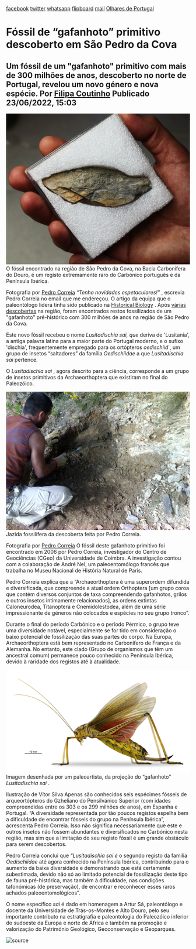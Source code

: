 [facebook](https://www.facebook.com/sharer/sharer.php?u=https%3A%2F%2Fwww.natgeo.pt%2Fciencia%2F2022%2F06%2Ffossil-de-gafanhoto-primitivo-descoberto-em-sao-pedro-da-cova) [twitter](https://twitter.com/share?url=https%3A%2F%2Fwww.natgeo.pt%2Fciencia%2F2022%2F06%2Ffossil-de-gafanhoto-primitivo-descoberto-em-sao-pedro-da-cova&via=natgeo&text=F%C3%B3ssil%20de%20%E2%80%9Cgafanhoto%E2%80%9D%20primitivo%20descoberto%20em%20S%C3%A3o%20Pedro%20da%20Cova) [whatsapp](https://web.whatsapp.com/send?text=https%3A%2F%2Fwww.natgeo.pt%2Fciencia%2F2022%2F06%2Ffossil-de-gafanhoto-primitivo-descoberto-em-sao-pedro-da-cova) [flipboard](https://share.flipboard.com/bookmarklet/popout?v=2&title=F%C3%B3ssil%20de%20%E2%80%9Cgafanhoto%E2%80%9D%20primitivo%20descoberto%20em%20S%C3%A3o%20Pedro%20da%20Cova&url=https%3A%2F%2Fwww.natgeo.pt%2Fciencia%2F2022%2F06%2Ffossil-de-gafanhoto-primitivo-descoberto-em-sao-pedro-da-cova) [mail](mailto:?subject=NatGeo&body=https%3A%2F%2Fwww.natgeo.pt%2Fciencia%2F2022%2F06%2Ffossil-de-gafanhoto-primitivo-descoberto-em-sao-pedro-da-cova%20-%20F%C3%B3ssil%20de%20%E2%80%9Cgafanhoto%E2%80%9D%20primitivo%20descoberto%20em%20S%C3%A3o%20Pedro%20da%20Cova) [Olhares de Portugal](https://www.natgeo.pt/olhares-de-portugal) 
# Fóssil de “gafanhoto” primitivo descoberto em São Pedro da Cova 
## Um fóssil de um "gafanhoto" primitivo com mais de 300 milhões de anos, descoberto no norte de Portugal, revelou um novo género e nova espécie. Por [Filipa Coutinho](https://www.natgeo.pt/autor/filipa-coutinho) Publicado 23/06/2022, 15:03 
![Fóssil de Lusitadischia sai](img/files_styles_image_00_public_img1_0_a.jpg)
O fóssil encontrado na região de São Pedro da Cova, na Bacia Carbonífera do Douro, é um registo extremamente raro do Carbónico português e da Península Ibérica. 

Fotografia por [Pedro Correia](https://www.natgeo.pt/fotografo/pedro-correia) _“Tenho novidades espetaculares!”_ , escrevia Pedro Correia no email que me endereçou. O artigo da equipa que o paleontólogo lidera tinha sido publicado na [Historical Biology](https://www.tandfonline.com/doi/full/10.1080/08912963.2022.2067760?fbclid=IwAR1f2L2Q6avC5srENjEoOdAAunmEnVEyT-zWSOqYHgNCOnLpG8-bVrEcpNg) . Após [várias descobertas](https://www.natgeo.pt/search?q=pedro+correia&type=article) na região, foram encontrados restos fossilizados de um "gafanhoto" pré-histórico com 300 milhões de anos na região de São Pedro da Cova. 

Este novo fóssil recebeu o nome _Lusitadischia sai, que_ deriva de 'Lusitania', a antiga palavra latina para a maior parte do Portugal moderno, e o sufixo 'dischia', frequentemente empregado para os ortópteros _oedischiid_ , um grupo de insetos “saltadores” da família _Oedischiidae_ a que _Lusitadischia sai_ pertence. 

O _Lusitadischia sai_ , agora descrito para a ciência, corresponde a um grupo de insetos primitivos da Archaeorthoptera que existiram no final do Paleozóico. 

![Jazida fossilífera da descoberta](img/files_styles_image_00_public_jazida_fossilifera_da_descoberta1_0_0_1_00.jpg)
Jazida fossilífera da descoberta feita por Pedro Correia. 

Fotografia por [Pedro Correia](https://www.natgeo.pt/fotografo/pedro-correia) O fóssil deste gafanhoto primitivo foi encontrado em 2006 por Pedro Correia, investigador do Centro de Geociências (CGeo) da Universidade de Coimbra. A investigação contou com a colaboração de André Nel, um paleoentomólogo francês que trabalha no Museu Nacional de História Natural de Paris. 

Pedro Correia explica que a “Archaeorthoptera é uma superordem difundida e diversificada, que compreende a atual ordem Orthoptera [um grupo coroa que contém diversos conjuntos de taxa compreendendo gafanhotos, grilos e outros insetos intimamente relacionados], as ordens extintas Caloneurodea, Titanoptera e Cnemidolestodea, além de uma série impressionante de géneros não colocados e espécies no seu grupo tronco”. 

Durante o final do período Carbónico e o período Pérmico, o grupo teve uma diversidade notável, especialmente se for tido em consideração o baixo potencial de fossilização das suas partes do corpo. Na Europa, Archaeorthoptera está bem representado no Carbonífero de França e da Alemanha. No entanto, este clado (Grupo de organismos que têm um ancestral comum) permanece pouco conhecido na Península Ibérica, devido à raridade dos registos até à atualidade. 

![projeção do “gafanhoto” Lusitadischia sai](img/files_styles_image_00_public_lusitadischia_saiscientific_illustration_by_vitor_silva.png)
Imagem desenhada por um paleoartista, da projeção do “gafanhoto” _Lusitadischia sai_ . 

Ilustração de Vítor Silva Apenas são conhecidos seis espécimes fósseis de arqueortópteros do Gzheliano do Pensilvánico Superior (com idades compreendidas entre os 303 e os 299 milhões de anos), em Espanha e Portugal. “A diversidade representada por tão poucos registos espelha bem a dificuldade de encontrar fósseis do grupo na Península Ibérica”, acrescenta Pedro Correia. Isso não significa necessariamente que este e outros insetos não fossem abundantes e diversificados no Carbónico nesta região, mas sim que a limitação do seu registo fóssil é um grande obstáculo para serem descobertos. 

Pedro Correia conclui que _“Lusitadischia sai é_ o segundo registo da familia _Oedischiidae_ até agora conhecido na Península Ibérica, contribuindo para o aumento da baixa diversidade e demonstrando que está certamente subestimada, devido não só ao limitado potencial de fossilização deste tipo de fauna pré-histórica, mas também à dificuldade, nas condições tafonómicas (de preservação), de encontrar e reconhecer esses raros achados paleoentomológicos". 

O nome específico _sai_ é dado em homenagem a Artur Sá, paleontólogo e docente da Universidade de Trás-os-Montes e Alto Douro, pelo seu importante contributo na estratigrafia e paleontologia do Paleozóico inferior do sudoeste da Europa e norte de África e também na promoção e valorização do Património Geológico, Geoconservação e Geoparques. 



![source](https://www.natgeo.pt/ciencia/2022/06/fossil-de-gafanhoto-primitivo-descoberto-em-sao-pedro-da-cova)